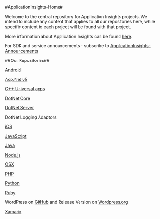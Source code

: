 #ApplicationInsights-Home#

Welcome to the central repository for Application Insights projects. We intend to include any content that applies to all our repositories here, while specific content to each project will be found with that project.

More information about Application Insights can be found [here](http://azure.microsoft.com/documentation/articles/app-insights-get-started/).

For SDK and service announcements - subscribe to [ApplicationInsights-Announcements](https://github.com/Microsoft/ApplicationInsights-Announcements)


##Our Repositories##

[Android](https://github.com/Microsoft/ApplicationInsights-Android)

[Asp.Net v5](https://github.com/Microsoft/ApplicationInsights-aspnetv5)

[C++ Universal apps](https://github.com/Microsoft/ApplicationInsights-CPP)

[DotNet Core](https://github.com/Microsoft/ApplicationInsights-dotnet)

[DotNet Server](https://github.com/Microsoft/ApplicationInsights-server-dotnet)

[DotNet Logging Adaptors](https://github.com/Microsoft/ApplicationInsights-dotnet-logging)

[iOS](https://github.com/Microsoft/ApplicationInsights-iOS)

[JavaScript](https://github.com/Microsoft/ApplicationInsights-js)

[Java](https://github.com/Microsoft/ApplicationInsights-Java)

[Node.js](https://github.com/Microsoft/ApplicationInsights-node.js)

[OSX](https://github.com/Microsoft/ApplicationInsights-OSX)

[PHP](https://github.com/Microsoft/ApplicationInsights-PHP)

[Python](https://github.com/Microsoft/ApplicationInsights-Python)

[Ruby](https://github.com/Microsoft/ApplicationInsights-Ruby)

WordPress on [GitHub](https://github.com/Microsoft/ApplicationInsights-WordPress) and Release Version on [Wordpress.org](https://wordpress.org/plugins/application-insights/)

[Xamarin](https://github.com/Microsoft/ApplicationInsights-Xamarin)



